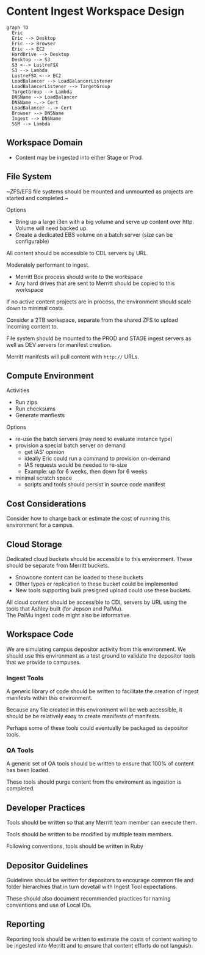 # Content Ingest Workspace Design

```mermaid
graph TD
  Eric
  Eric --> Desktop
  Eric --> Browser
  Eric --> EC2
  HardDrive --> Desktop
  Desktop --> S3
  S3 <--> LustreFSX
  S3 --> Lambda
  LustreFSX <--> EC2
  LoadBalancer --> LoadBalancerListener
  LoadBalancerListener --> TargetGroup
  TargetGroup --> Lambda
  DNSName --> LoadBalancer
  DNSName -.-> Cert
  LoadBalancer -.-> Cert
  Browser --> DNSName
  Ingest --> DNSName
  SSM --> Lambda
```

## Workspace Domain
- Content may be ingested into either Stage or Prod.

## File System

~ZFS/EFS file systems should be mounted and unmounted as projects are started and completed.~

Options
- Bring up a large i3en with a big volume and serve up content over http.  Volume will need backed up.
- Create a dedicated EBS volume on a batch server (size can be configurable)

All content should be accessible to CDL servers by URL.

Moderately performant to ingest.

- Merritt Box process should write to the workspace
- Any hard drives that are sent to Merritt should be copied to this workspace

If no active content projects are in process, the environment should scale down to minimal costs.

Consider a 2TB workspace, separate from the shared ZFS to upload incoming content to.

File system should be mounted to the PROD and STAGE ingest servers as well as DEV servers for manifest creation.

Merritt manifests will pull content with `http://` URLs.

## Compute Environment

Activities
- Run zips
- Run checksums
- Generate manfiests

Options
- re-use the batch servers (may need to evaluate instance type)
- provision a special batch server on demand
  - get IAS' opinion
  - ideally Eric could run a command to provision on-demand
  - IAS requests would be needed to re-size
  - Example: up for 6 weeks, then down for 6 weeks
- minimal scratch space
  - scripts and tools should persist in source code manifest 

## Cost Considerations
Consider how to charge back or estimate the cost of running this environment for a campus.

## Cloud Storage

Dedicated cloud buckets should be accessible to this environment.  These should be separate from Merritt buckets.

- Snowcone content can be loaded to these buckets
- Other types or replication to these bucket could be implemented
- New tools supporting bulk presigned upload could use these buckets.

All cloud content should be accessible to CDL servers by URL using the tools that Ashley built (for Jepson and PalMu).  
The PalMu ingest code might also be informative.

## Workspace Code

We are simulating campus depositor activity from this environment.  We should use this environment as a test ground to validate the depositor tools that we provide to campuses.

### Ingest Tools
A generic library of code should be written to facilitate the creation of ingest manifests within this environment.

Because any file created in this environment will be web accessible, it should be be relatively easy to create manifests of manifests.

Perhaps some of these tools could eventually be packaged as depositor tools.

### QA Tools
A generic set of QA tools should be written to ensure that 100% of content has been loaded.

These tools should purge content from the enviroment as ingestion is completed.

## Developer Practices

Tools should be written so that any Merritt team member can execute them.  

Tools should be written to be modified by multiple team members.

Following conventions, tools should be written in Ruby

## Depositor Guidelines

Guidelines should be written for depositors to encourage common file and folder hierarchies that in turn dovetail with Ingest Tool expectations.

These should also document recommended practices for naming conventions and use of Local IDs.

## Reporting

Reporting tools should be written to estimate the costs of content waiting to be ingested 
into Merritt and to ensure that content efforts do not languish.
